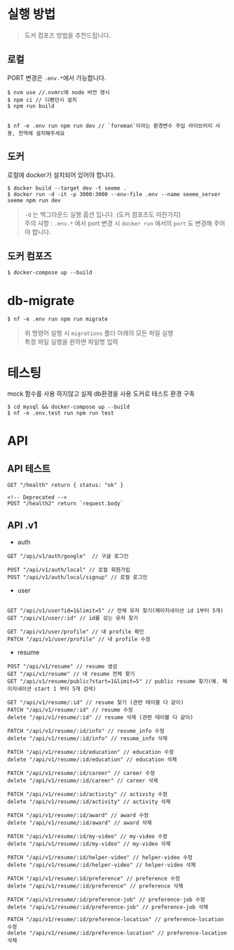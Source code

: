 # 실행 방법

> 도커 컴포즈 방법을 추천드립니다.

## 로컬

PORT 변경은 `.env.*`에서 가능합니다.

```
$ nvm use //.nvmrc에 node 버전 명시
$ npm ci // 디펜던시 설치
$ npm run build


$ nf -e .env run npm run dev // `foreman`이라는 환경변수 주입 라이브러리 사용, 전역에 설치해주세요
```

## 도커

로컬에 docker가 설치되어 있어야 합니다.

```
$ docker build --target dev -t seeme .
$ docker run -d -it -p 3000:3000 --env-file .env --name seeme_server seeme npm run dev
```

> `-d` 는 백그라운드 실행 옵션 입니다. (도커 컴포즈도 마찬가지)  
> 주의 사항 : `.env.*` 에서 port 변경 시 `docker run` 에서의 `port` 도 변경해 주어야 합니다.

## 도커 컴포즈

```
$ docker-compose up --build
```

# db-migrate

```
$ nf -e .env run npm run migrate
```

> 위 명령어 실행 시 `migrations` 폴더 아래의 모든 파일 실행  
> 특정 파일 실행을 원하면 파일명 입력

# 테스팅

mock 함수를 사용 하지않고 실제 db환경을 사용
도커로 테스트 환경 구축

```
$ cd mysql && docker-compose up --build
$ nf -e .env.test run npm run test
```

# API

## API 테스트

```
GET "/health" return { status: "ok" }

<!-- Deprecated -->
POST "/health2" return `request.body`
```

## API .v1

- auth

```
GET "/api/v1/auth/google"  // 구글 로그인

POST "/api/v1/auth/local" // 로컬 회원가입
POST "/api/v1/auth/local/signup" // 로컬 로그인
```

- user

```

GET "/api/v1/user?id=1&limit=5" // 전체 유저 찾기(페이지네이션 id 1부터 5개)
GET "/api/v1/user/:id" // id를 갖는 유저 찾기

GET "/api/v1/user/profile" // 내 profile 확인
PATCH "/api/v1/user/profile" // 내 profile 수정

```

- resume

```
POST "/api/v1/resume" // resume 생성
GET "/api/v1/resume" // 내 resume 전체 찾기
GET "/api/v1/resume/public?start=1&limit=5" // public resume 찾기(예. 페이지네이션 start 1 부터 5개 검색)

GET "/api/v1/resume/:id" // resume 찾기 (관련 테이블 다 같이)
PATCH "/api/v1/resume/:id" // resume 수정
delete "/api/v1/resume/:id" // resume 삭제 (관련 테이블 다 같이)

PATCH "/api/v1/resume/:id/info" // resume_info 수정
delete "/api/v1/resume/:id/info" // resume_info 삭제

PATCH "/api/v1/resume/:id/education" // education 수정
delete "/api/v1/resume/:id/education" // education 삭제

PATCH "/api/v1/resume/:id/career" // career 수정
delete "/api/v1/resume/:id/career" // career 삭제

PATCH "/api/v1/resume/:id/activity" // activity 수정
delete "/api/v1/resume/:id/activity" // activity 삭제

PATCH "/api/v1/resume/:id/award" // award 수정
delete "/api/v1/resume/:id/award" // award 삭제

PATCH "/api/v1/resume/:id/my-video" // my-video 수정
delete "/api/v1/resume/:id/my-video" // my-video 삭제

PATCH "/api/v1/resume/:id/helper-video" // helper-video 수정
delete "/api/v1/resume/:id/helper-video" // helper-video 삭제

PATCH "/api/v1/resume/:id/preference" // preference 수정
delete "/api/v1/resume/:id/preference" // preference 삭제

PATCH "/api/v1/resume/:id/preference-job" // preference-job 수정
delete "/api/v1/resume/:id/preference-job" // preference-job 삭제

PATCH "/api/v1/resume/:id/preference-location" // preference-location 수정
delete "/api/v1/resume/:id/preference-location" // preference-location 삭제

```
